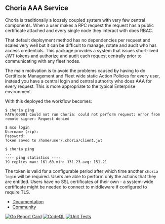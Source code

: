 ## Choria AAA Service

Choria is traditionally a loosely coupled system with very few central components.  When a user makes a RPC request the request has a public certificate attached and every single node they interact with does RBAC.

That default deployment method has no dependencies per request and scales very well but it can be difficult to manage, rotate and audit who has access credentials.  This package provides a system that issues short-lived JWT tokens and authorize and audit each request centrally prior to communicating with any fleet nodes.

The main motivation is to avoid the problems caused by having to do Certificate Management and Fleet wide static Action Policies for every user, instead you have a central login and central authority who does AAA for every request.  This is more appropriate to the typical Enterprise environment.

With this deployed the workflow becomes:

```
$ choria ping
FATA[0000] Could not run Choria: could not perform request: error from remote signer: Request denied

$ mco login
Username (rip):
Password:
Token saved to /home/user/.choria/client.jwt

$ choria ping
...
---- ping statistics ----
19 replies max: 161.60 min: 131.23 avg: 151.21
```

The token is valid for a configurable period after which time another `choria login` will be required. Users are able to perform only the actions that they are entitled. Users have no SSL certificates of their own - a system-wide certificate might be needed to connect to middleware if configured to require TLS.


* [Documentation](https://choria-io.github.io/aaasvc/)
* [Community](https://github.com/choria-io/general/discussions)

[![Go Report Card](https://goreportcard.com/badge/github.com/choria-io/aaasvc)](https://goreportcard.com/report/github.com/choria-io/aaasvc)
[![CodeQL](https://github.com/choria-io/aaasvc/workflows/CodeQL/badge.svg)](https://github.com/choria-io/aaasvc/actions/workflows/codeql.yaml)
[![Unit Tests](https://github.com/choria-io/aaasvc/actions/workflows/test.yaml/badge.svg)](https://github.com/choria-io/aaasvc/actions/workflows/test.yaml)
